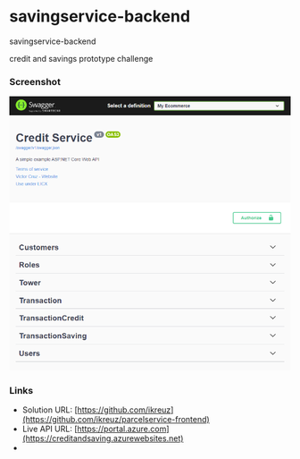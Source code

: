 # savingservice-backend
savingservice-backend


credit and savings prototype challenge

### Screenshot

![](./design/basic.png)


### Links
- Solution URL: [https://github.com/ikreuz](https://github.com/ikreuz/parcelservice-frontend)
- Live API URL: [https://portal.azure.com](https://creditandsaving.azurewebsites.net)
- 
